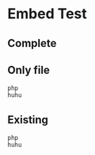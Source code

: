 # Embed Test


## Complete
[embedmd]:# (embedme.php php ^.*$)

## Only file
[embedmd]:# (embedme.php)
```
php
huhu
```


## Existing
[embedmd]:# (embedme.php php)
```
php
huhu
```
